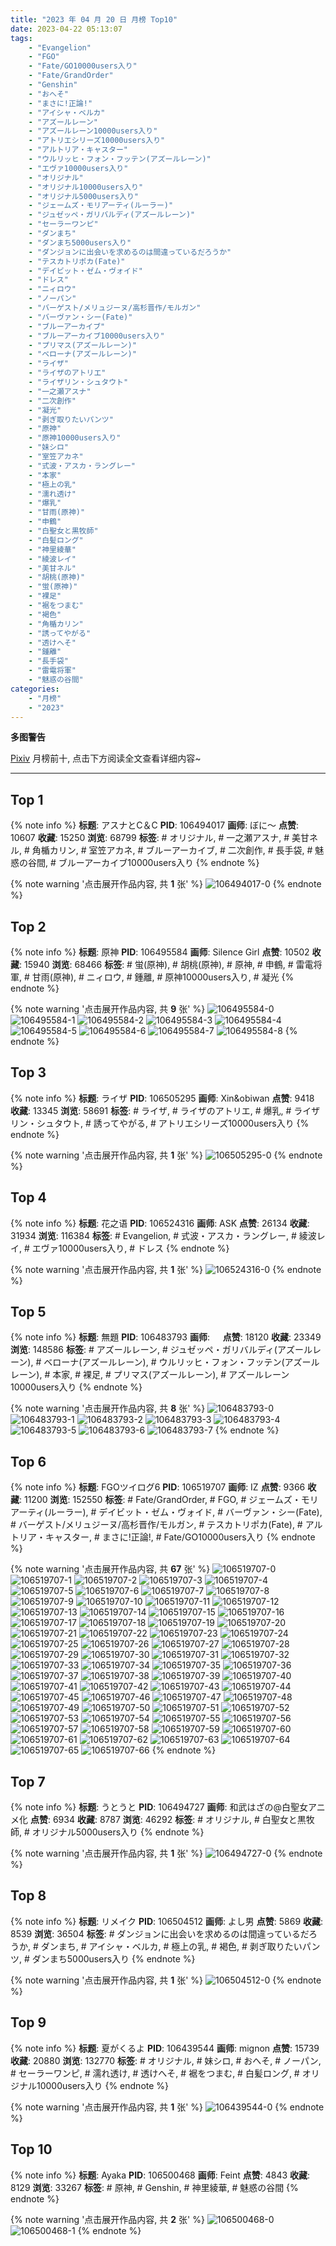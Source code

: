 ```yaml
---
title: "2023 年 04 月 20 日 月榜 Top10"
date: 2023-04-22 05:13:07
tags:
    - "Evangelion"
    - "FGO"
    - "Fate/GO10000users入り"
    - "Fate/GrandOrder"
    - "Genshin"
    - "おへそ"
    - "まさに!正論!"
    - "アイシャ・ベルカ"
    - "アズールレーン"
    - "アズールレーン10000users入り"
    - "アトリエシリーズ10000users入り"
    - "アルトリア・キャスター"
    - "ウルリッヒ・フォン・フッテン(アズールレーン)"
    - "エヴァ10000users入り"
    - "オリジナル"
    - "オリジナル10000users入り"
    - "オリジナル5000users入り"
    - "ジェームズ・モリアーティ(ルーラー)"
    - "ジュゼッペ・ガリバルディ(アズールレーン)"
    - "セーラーワンピ"
    - "ダンまち"
    - "ダンまち5000users入り"
    - "ダンジョンに出会いを求めるのは間違っているだろうか"
    - "テスカトリポカ(Fate)"
    - "デイビット・ゼム・ヴォイド"
    - "ドレス"
    - "ニィロウ"
    - "ノーパン"
    - "バーゲスト/メリュジーヌ/高杉晋作/モルガン"
    - "バーヴァン・シー(Fate)"
    - "ブルーアーカイブ"
    - "ブルーアーカイブ10000users入り"
    - "プリマス(アズールレーン)"
    - "ベローナ(アズールレーン)"
    - "ライザ"
    - "ライザのアトリエ"
    - "ライザリン・シュタウト"
    - "一之瀬アスナ"
    - "二次創作"
    - "凝光"
    - "剥ぎ取りたいパンツ"
    - "原神"
    - "原神10000users入り"
    - "妹シロ"
    - "室笠アカネ"
    - "式波・アスカ・ラングレー"
    - "本家"
    - "極上の乳"
    - "濡れ透け"
    - "爆乳"
    - "甘雨(原神)"
    - "申鶴"
    - "白聖女と黒牧師"
    - "白髪ロング"
    - "神里綾華"
    - "綾波レイ"
    - "美甘ネル"
    - "胡桃(原神)"
    - "蛍(原神)"
    - "裸足"
    - "裾をつまむ"
    - "褐色"
    - "角楯カリン"
    - "誘ってやがる"
    - "透けへそ"
    - "鍾離"
    - "長手袋"
    - "雷電将軍"
    - "魅惑の谷間"
categories:
    - "月榜"
    - "2023"
---
```


<i class="fa fa-triangle-exclamation"></i>**多图警告**<i class="fa fa-triangle-exclamation"></i>

[Pixiv](https://www.pixiv.net/) 月榜前十, 点击下方阅读全文查看详细内容~

<!-- more -->

---

## Top 1

{% note info %}
**标题**: アスナとC＆C
**PID**: 106494017 **画师**: ぼに～
**点赞**: 10607 **收藏**: 15250 **浏览**: 68799
**标签**: # オリジナル, # 一之瀬アスナ, # 美甘ネル, # 角楯カリン, # 室笠アカネ, # ブルーアーカイブ, # 二次創作, # 長手袋, # 魅惑の谷間, # ブルーアーカイブ10000users入り
{% endnote %}

{% note warning '点击展开作品内容, 共 **1** 张' %}
![106494017-0](https://i.pixiv.re/img-original/img/2023/03/24/00/01/11/106494017_p0.png)
{% endnote %}

## Top 2

{% note info %}
**标题**: 原神
**PID**: 106495584 **画师**: Silence Girl
**点赞**: 10502 **收藏**: 15940 **浏览**: 68466
**标签**: # 蛍(原神), # 胡桃(原神), # 原神, # 申鶴, # 雷電将軍, # 甘雨(原神), # ニィロウ, # 鍾離, # 原神10000users入り, # 凝光
{% endnote %}

{% note warning '点击展开作品内容, 共 **9** 张' %}
![106495584-0](https://i.pixiv.re/img-original/img/2023/03/24/00/39/04/106495584_p0.png)
![106495584-1](https://i.pixiv.re/img-original/img/2023/03/24/00/39/04/106495584_p1.png)
![106495584-2](https://i.pixiv.re/img-original/img/2023/03/24/00/39/04/106495584_p2.png)
![106495584-3](https://i.pixiv.re/img-original/img/2023/03/24/00/39/04/106495584_p3.png)
![106495584-4](https://i.pixiv.re/img-original/img/2023/03/24/00/39/04/106495584_p4.png)
![106495584-5](https://i.pixiv.re/img-original/img/2023/03/24/00/39/04/106495584_p5.png)
![106495584-6](https://i.pixiv.re/img-original/img/2023/03/24/00/39/04/106495584_p6.png)
![106495584-7](https://i.pixiv.re/img-original/img/2023/03/24/00/39/04/106495584_p7.png)
![106495584-8](https://i.pixiv.re/img-original/img/2023/03/24/00/39/04/106495584_p8.png)
{% endnote %}

## Top 3

{% note info %}
**标题**: ライザ
**PID**: 106505295 **画师**: Xin&obiwan
**点赞**: 9418 **收藏**: 13345 **浏览**: 58691
**标签**: # ライザ, # ライザのアトリエ, # 爆乳, # ライザリン・シュタウト, # 誘ってやがる, # アトリエシリーズ10000users入り
{% endnote %}

{% note warning '点击展开作品内容, 共 **1** 张' %}
![106505295-0](https://i.pixiv.re/img-original/img/2023/03/24/12/00/04/106505295_p0.jpg)
{% endnote %}

## Top 4

{% note info %}
**标题**: 花之语
**PID**: 106524316 **画师**: ASK
**点赞**: 26134 **收藏**: 31934 **浏览**: 116384
**标签**: # Evangelion, # 式波・アスカ・ラングレー, # 綾波レイ, # エヴァ10000users入り, # ドレス
{% endnote %}

{% note warning '点击展开作品内容, 共 **1** 张' %}
![106524316-0](https://i.pixiv.re/img-original/img/2023/03/25/00/01/14/106524316_p0.png)
{% endnote %}

## Top 5

{% note info %}
**标题**: 無題
**PID**: 106483793 **画师**: ㅤ
**点赞**: 18120 **收藏**: 23349 **浏览**: 148586
**标签**: # アズールレーン, # ジュゼッペ・ガリバルディ(アズールレーン), # ベローナ(アズールレーン), # ウルリッヒ・フォン・フッテン(アズールレーン), # 本家, # 裸足, # プリマス(アズールレーン), # アズールレーン10000users入り
{% endnote %}

{% note warning '点击展开作品内容, 共 **8** 张' %}
![106483793-0](https://i.pixiv.re/img-original/img/2023/03/23/18/50/22/106483793_p0.jpg)
![106483793-1](https://i.pixiv.re/img-original/img/2023/03/23/18/50/22/106483793_p1.jpg)
![106483793-2](https://i.pixiv.re/img-original/img/2023/03/23/18/50/22/106483793_p2.jpg)
![106483793-3](https://i.pixiv.re/img-original/img/2023/03/23/18/50/22/106483793_p3.jpg)
![106483793-4](https://i.pixiv.re/img-original/img/2023/03/23/18/50/22/106483793_p4.jpg)
![106483793-5](https://i.pixiv.re/img-original/img/2023/03/23/18/50/22/106483793_p5.jpg)
![106483793-6](https://i.pixiv.re/img-original/img/2023/03/23/18/50/22/106483793_p6.jpg)
![106483793-7](https://i.pixiv.re/img-original/img/2023/03/23/18/50/22/106483793_p7.jpg)
{% endnote %}

## Top 6

{% note info %}
**标题**: FGOツイログ6
**PID**: 106519707 **画师**: IZ
**点赞**: 9366 **收藏**: 11200 **浏览**: 152550
**标签**: # Fate/GrandOrder, # FGO, # ジェームズ・モリアーティ(ルーラー), # デイビット・ゼム・ヴォイド, # バーヴァン・シー(Fate), # バーゲスト/メリュジーヌ/高杉晋作/モルガン, # テスカトリポカ(Fate), # アルトリア・キャスター, # まさに!正論!, # Fate/GO10000users入り
{% endnote %}

{% note warning '点击展开作品内容, 共 **67** 张' %}
![106519707-0](https://i.pixiv.re/img-original/img/2023/03/24/22/02/41/106519707_p0.jpg)
![106519707-1](https://i.pixiv.re/img-original/img/2023/03/24/22/02/41/106519707_p1.jpg)
![106519707-2](https://i.pixiv.re/img-original/img/2023/03/24/22/02/41/106519707_p2.jpg)
![106519707-3](https://i.pixiv.re/img-original/img/2023/03/24/22/02/41/106519707_p3.jpg)
![106519707-4](https://i.pixiv.re/img-original/img/2023/03/24/22/02/41/106519707_p4.jpg)
![106519707-5](https://i.pixiv.re/img-original/img/2023/03/24/22/02/41/106519707_p5.jpg)
![106519707-6](https://i.pixiv.re/img-original/img/2023/03/24/22/02/41/106519707_p6.jpg)
![106519707-7](https://i.pixiv.re/img-original/img/2023/03/24/22/02/41/106519707_p7.jpg)
![106519707-8](https://i.pixiv.re/img-original/img/2023/03/24/22/02/41/106519707_p8.jpg)
![106519707-9](https://i.pixiv.re/img-original/img/2023/03/24/22/02/41/106519707_p9.jpg)
![106519707-10](https://i.pixiv.re/img-original/img/2023/03/24/22/02/41/106519707_p10.jpg)
![106519707-11](https://i.pixiv.re/img-original/img/2023/03/24/22/02/41/106519707_p11.jpg)
![106519707-12](https://i.pixiv.re/img-original/img/2023/03/24/22/02/41/106519707_p12.jpg)
![106519707-13](https://i.pixiv.re/img-original/img/2023/03/24/22/02/41/106519707_p13.jpg)
![106519707-14](https://i.pixiv.re/img-original/img/2023/03/24/22/02/41/106519707_p14.jpg)
![106519707-15](https://i.pixiv.re/img-original/img/2023/03/24/22/02/41/106519707_p15.jpg)
![106519707-16](https://i.pixiv.re/img-original/img/2023/03/24/22/02/41/106519707_p16.jpg)
![106519707-17](https://i.pixiv.re/img-original/img/2023/03/24/22/02/41/106519707_p17.jpg)
![106519707-18](https://i.pixiv.re/img-original/img/2023/03/24/22/02/41/106519707_p18.jpg)
![106519707-19](https://i.pixiv.re/img-original/img/2023/03/24/22/02/41/106519707_p19.jpg)
![106519707-20](https://i.pixiv.re/img-original/img/2023/03/24/22/02/41/106519707_p20.jpg)
![106519707-21](https://i.pixiv.re/img-original/img/2023/03/24/22/02/41/106519707_p21.jpg)
![106519707-22](https://i.pixiv.re/img-original/img/2023/03/24/22/02/41/106519707_p22.jpg)
![106519707-23](https://i.pixiv.re/img-original/img/2023/03/24/22/02/41/106519707_p23.jpg)
![106519707-24](https://i.pixiv.re/img-original/img/2023/03/24/22/02/41/106519707_p24.jpg)
![106519707-25](https://i.pixiv.re/img-original/img/2023/03/24/22/02/41/106519707_p25.jpg)
![106519707-26](https://i.pixiv.re/img-original/img/2023/03/24/22/02/41/106519707_p26.jpg)
![106519707-27](https://i.pixiv.re/img-original/img/2023/03/24/22/02/41/106519707_p27.jpg)
![106519707-28](https://i.pixiv.re/img-original/img/2023/03/24/22/02/41/106519707_p28.jpg)
![106519707-29](https://i.pixiv.re/img-original/img/2023/03/24/22/02/41/106519707_p29.jpg)
![106519707-30](https://i.pixiv.re/img-original/img/2023/03/24/22/02/41/106519707_p30.jpg)
![106519707-31](https://i.pixiv.re/img-original/img/2023/03/24/22/02/41/106519707_p31.jpg)
![106519707-32](https://i.pixiv.re/img-original/img/2023/03/24/22/02/41/106519707_p32.jpg)
![106519707-33](https://i.pixiv.re/img-original/img/2023/03/24/22/02/41/106519707_p33.jpg)
![106519707-34](https://i.pixiv.re/img-original/img/2023/03/24/22/02/41/106519707_p34.jpg)
![106519707-35](https://i.pixiv.re/img-original/img/2023/03/24/22/02/41/106519707_p35.jpg)
![106519707-36](https://i.pixiv.re/img-original/img/2023/03/24/22/02/41/106519707_p36.jpg)
![106519707-37](https://i.pixiv.re/img-original/img/2023/03/24/22/02/41/106519707_p37.jpg)
![106519707-38](https://i.pixiv.re/img-original/img/2023/03/24/22/02/41/106519707_p38.jpg)
![106519707-39](https://i.pixiv.re/img-original/img/2023/03/24/22/02/41/106519707_p39.jpg)
![106519707-40](https://i.pixiv.re/img-original/img/2023/03/24/22/02/41/106519707_p40.jpg)
![106519707-41](https://i.pixiv.re/img-original/img/2023/03/24/22/02/41/106519707_p41.jpg)
![106519707-42](https://i.pixiv.re/img-original/img/2023/03/24/22/02/41/106519707_p42.jpg)
![106519707-43](https://i.pixiv.re/img-original/img/2023/03/24/22/02/41/106519707_p43.jpg)
![106519707-44](https://i.pixiv.re/img-original/img/2023/03/24/22/02/41/106519707_p44.jpg)
![106519707-45](https://i.pixiv.re/img-original/img/2023/03/24/22/02/41/106519707_p45.jpg)
![106519707-46](https://i.pixiv.re/img-original/img/2023/03/24/22/02/41/106519707_p46.jpg)
![106519707-47](https://i.pixiv.re/img-original/img/2023/03/24/22/02/41/106519707_p47.jpg)
![106519707-48](https://i.pixiv.re/img-original/img/2023/03/24/22/02/41/106519707_p48.jpg)
![106519707-49](https://i.pixiv.re/img-original/img/2023/03/24/22/02/41/106519707_p49.jpg)
![106519707-50](https://i.pixiv.re/img-original/img/2023/03/24/22/02/41/106519707_p50.jpg)
![106519707-51](https://i.pixiv.re/img-original/img/2023/03/24/22/02/41/106519707_p51.jpg)
![106519707-52](https://i.pixiv.re/img-original/img/2023/03/24/22/02/41/106519707_p52.jpg)
![106519707-53](https://i.pixiv.re/img-original/img/2023/03/24/22/02/41/106519707_p53.jpg)
![106519707-54](https://i.pixiv.re/img-original/img/2023/03/24/22/02/41/106519707_p54.jpg)
![106519707-55](https://i.pixiv.re/img-original/img/2023/03/24/22/02/41/106519707_p55.jpg)
![106519707-56](https://i.pixiv.re/img-original/img/2023/03/24/22/02/41/106519707_p56.jpg)
![106519707-57](https://i.pixiv.re/img-original/img/2023/03/24/22/02/41/106519707_p57.jpg)
![106519707-58](https://i.pixiv.re/img-original/img/2023/03/24/22/02/41/106519707_p58.jpg)
![106519707-59](https://i.pixiv.re/img-original/img/2023/03/24/22/02/41/106519707_p59.jpg)
![106519707-60](https://i.pixiv.re/img-original/img/2023/03/24/22/02/41/106519707_p60.jpg)
![106519707-61](https://i.pixiv.re/img-original/img/2023/03/24/22/02/41/106519707_p61.jpg)
![106519707-62](https://i.pixiv.re/img-original/img/2023/03/24/22/02/41/106519707_p62.jpg)
![106519707-63](https://i.pixiv.re/img-original/img/2023/03/24/22/02/41/106519707_p63.jpg)
![106519707-64](https://i.pixiv.re/img-original/img/2023/03/24/22/02/41/106519707_p64.jpg)
![106519707-65](https://i.pixiv.re/img-original/img/2023/03/24/22/02/41/106519707_p65.jpg)
![106519707-66](https://i.pixiv.re/img-original/img/2023/03/24/22/02/41/106519707_p66.jpg)
{% endnote %}

## Top 7

{% note info %}
**标题**: うとうと
**PID**: 106494727 **画师**: 和武はざの@白聖女アニメ化
**点赞**: 6934 **收藏**: 8787 **浏览**: 46292
**标签**: # オリジナル, # 白聖女と黒牧師, # オリジナル5000users入り
{% endnote %}

{% note warning '点击展开作品内容, 共 **1** 张' %}
![106494727-0](https://i.pixiv.re/img-original/img/2023/03/24/00/14/31/106494727_p0.jpg)
{% endnote %}

## Top 8

{% note info %}
**标题**: リメイク
**PID**: 106504512 **画师**: よし男
**点赞**: 5869 **收藏**: 8539 **浏览**: 36504
**标签**: # ダンジョンに出会いを求めるのは間違っているだろうか, # ダンまち, # アイシャ・ベルカ, # 極上の乳, # 褐色, # 剥ぎ取りたいパンツ, # ダンまち5000users入り
{% endnote %}

{% note warning '点击展开作品内容, 共 **1** 张' %}
![106504512-0](https://i.pixiv.re/img-original/img/2023/03/24/11/06/52/106504512_p0.jpg)
{% endnote %}

## Top 9

{% note info %}
**标题**: 夏がくるよ
**PID**: 106439544 **画师**: mignon
**点赞**: 15739 **收藏**: 20880 **浏览**: 132770
**标签**: # オリジナル, # 妹シロ, # おへそ, # ノーパン, # セーラーワンピ, # 濡れ透け, # 透けへそ, # 裾をつまむ, # 白髪ロング, # オリジナル10000users入り
{% endnote %}

{% note warning '点击展开作品内容, 共 **1** 张' %}
![106439544-0](https://i.pixiv.re/img-original/img/2023/03/22/01/38/04/106439544_p0.jpg)
{% endnote %}

## Top 10

{% note info %}
**标题**: Ayaka
**PID**: 106500468 **画师**: Feint
**点赞**: 4843 **收藏**: 8129 **浏览**: 33267
**标签**: # 原神, # Genshin, # 神里綾華, # 魅惑の谷間
{% endnote %}

{% note warning '点击展开作品内容, 共 **2** 张' %}
![106500468-0](https://i.pixiv.re/img-original/img/2023/03/24/05/33/28/106500468_p0.png)
![106500468-1](https://i.pixiv.re/img-original/img/2023/03/24/05/33/28/106500468_p1.png)
{% endnote %}
